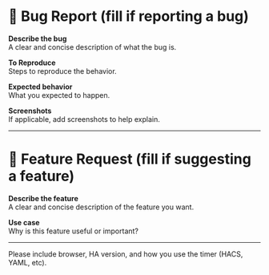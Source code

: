 # 🐛 Bug Report (fill if reporting a bug)

**Describe the bug**  
A clear and concise description of what the bug is.

**To Reproduce**  
Steps to reproduce the behavior.

**Expected behavior**  
What you expected to happen.

**Screenshots**  
If applicable, add screenshots to help explain.

---

# 🚀 Feature Request (fill if suggesting a feature)

**Describe the feature**  
A clear and concise description of the feature you want.

**Use case**  
Why is this feature useful or important?

---

Please include browser, HA version, and how you use the timer (HACS, YAML, etc).

